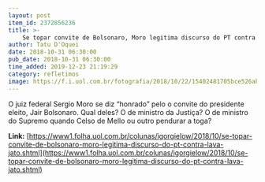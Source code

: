 ```yaml
---
layout: post
item_id: 2372856236
title: >-
    Se topar convite de Bolsonaro, Moro legitima discurso do PT contra Lava Jato
author: Tatu D'Oquei
date: 2018-10-31 06:30:00
pub_date: 2018-10-31 06:30:00
time_added: 2019-12-23 21:19:29
category: refletimos
image: https://f.i.uol.com.br/fotografia/2018/10/22/15402481705bce526ab8ec0_1540248170_3x2_rt.jpg
---
```


O juiz federal Sergio Moro se diz “honrado” pelo o convite do presidente eleito, Jair Bolsonaro. Qual deles? O de ministro da Justiça? O de ministro do Supremo quando Celso de Mello ou outro pendurar a toga?

**Link:** [https://www1.folha.uol.com.br/colunas/igorgielow/2018/10/se-topar-convite-de-bolsonaro-moro-legitima-discurso-do-pt-contra-lava-jato.shtml](https://www1.folha.uol.com.br/colunas/igorgielow/2018/10/se-topar-convite-de-bolsonaro-moro-legitima-discurso-do-pt-contra-lava-jato.shtml)

